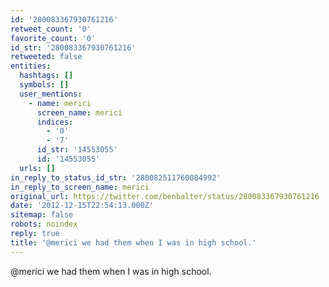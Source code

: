 ```yaml
---
id: '280083367930761216'
retweet_count: '0'
favorite_count: '0'
id_str: '280083367930761216'
retweeted: false
entities:
  hashtags: []
  symbols: []
  user_mentions:
    - name: merici
      screen_name: merici
      indices:
        - '0'
        - '7'
      id_str: '14553055'
      id: '14553055'
  urls: []
in_reply_to_status_id_str: '280082511760084992'
in_reply_to_screen_name: merici
original_url: https://twitter.com/benbalter/status/280083367930761216
date: '2012-12-15T22:54:13.000Z'
sitemap: false
robots: noindex
reply: true
title: '@merici we had them when I was in high school.'
---
```


@merici we had them when I was in high school.